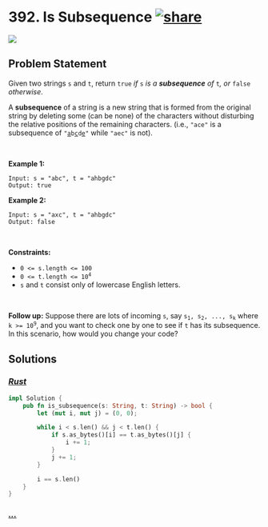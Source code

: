 # 392. Is Subsequence [![share]](https://leetcode.com/problems/is-subsequence/)

![][easy]

## Problem Statement

<p>Given two strings <code>s</code> and <code>t</code>, return <code>true</code><em> if </em><code>s</code><em> is a <strong>subsequence</strong> of </em><code>t</code><em>, or </em><code>false</code><em> otherwise</em>.</p>
<p>A <strong>subsequence</strong> of a string is a new string that is formed from the original string by deleting some (can be none) of the characters without disturbing the relative positions of the remaining characters. (i.e., <code>"ace"</code> is a subsequence of <code>"<u>a</u>b<u>c</u>d<u>e</u>"</code> while <code>"aec"</code> is not).</p>
<p> </p>
<p><strong class="example">Example 1:</strong></p>

```
Input: s = "abc", t = "ahbgdc"
Output: true
```

<p><strong class="example">Example 2:</strong></p>

```
Input: s = "axc", t = "ahbgdc"
Output: false
```

<p> </p>
<p><strong>Constraints:</strong></p>
<ul>
<li><code>0 &lt;= s.length &lt;= 100</code></li>
<li><code>0 &lt;= t.length &lt;= 10<sup>4</sup></code></li>
<li><code>s</code> and <code>t</code> consist only of lowercase English letters.</li>
</ul>
<p> </p>
<strong>Follow up:</strong> Suppose there are lots of incoming <code>s</code>, say <code>s<sub>1</sub>, s<sub>2</sub>, ..., s<sub>k</sub></code> where <code>k &gt;= 10<sup>9</sup></code>, and you want to check one by one to see if <code>t</code> has its subsequence. In this scenario, how would you change your code?

## Solutions

### [_Rust_](is_subsequence.rs)

```rs [Rust]
impl Solution {
    pub fn is_subsequence(s: String, t: String) -> bool {
        let (mut i, mut j) = (0, 0);

        while i < s.len() && j < t.len() {
            if s.as_bytes()[i] == t.as_bytes()[j] {
                i += 1;
            }
            j += 1;
        }

        i == s.len()
    }
}

```

### [_..._]()

```

```

<!----------------------------------{ link }--------------------------------->

[share]: https://graph.org/file/3ea5234dda646b71c574a.png
[easy]: https://img.shields.io/badge/Difficulty-Easy-bright.svg
[medium]: https://img.shields.io/badge/Difficulty-Medium-yellow.svg
[hard]: https://img.shields.io/badge/Difficulty-Hard-red.svg
